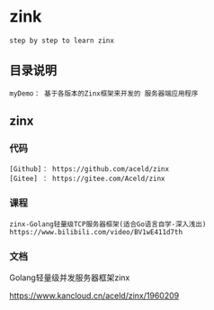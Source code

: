 # zink
    step by step to learn zinx

## 目录说明
    myDemo： 基于各版本的Zinx框架来开发的 服务器端应用程序

## zinx

### 代码

    [Github]： https://github.com/aceld/zinx
    [Gitee] ： https://gitee.com/Aceld/zinx

### 课程
    zinx-Golang轻量级TCP服务器框架(适合Go语言自学-深入浅出)
    https://www.bilibili.com/video/BV1wE411d7th

### 文档

Golang轻量级并发服务器框架zinx

https://www.kancloud.cn/aceld/zinx/1960209


